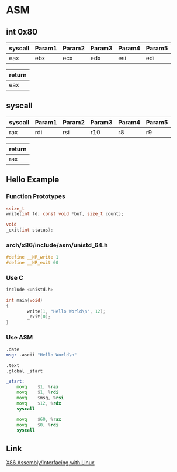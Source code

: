 # ASM

## int 0x80

syscall | Param1 | Param2 | Param3 | Param4 | Param5
--------|--------|--------|--------|--------|-------
eax     | ebx    | ecx    | edx    | esi    | edi

| return |
|--------|
| eax    |

## syscall

syscall | Param1 | Param2 | Param3 | Param4 | Param5
--------|--------|--------|--------|--------|-------
rax     | rdi    | rsi    | r10    | r8     | r9

| return |
|--------|
| rax    |

## Hello Example

### Function Prototypes
```C
ssize_t
write(int fd, const void *buf, size_t count);

void
_exit(int status);
```

### arch/x86/include/asm/unistd_64.h
```C
#define __NR_write 1
#define __NR_exit 60
```

### Use C
```C
include <unistd.h>

int main(void)
{
        write(1, "Hello World\n", 12);
        _exit(0);
}
```

### Use ASM
```asm
.date
msg: .ascii "Hello World\n"

.text
.global _start

_start:
    movq    $1, %rax
    movq    $1, %rdi
    movq    $msg, %rsi
    movq    $12, %rdx
    syscall

    movq    $60, %rax
    movq    $0, %rdi
    syscall
```

## Link
[X86 Assembly/Interfacing with Linux](https://en.wikibooks.org/wiki/X86_Assembly/Interfacing_with_Linux)
